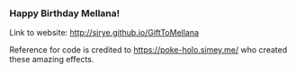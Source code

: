 ### Happy Birthday Mellana! 

Link to website: http://sirye.github.io/GiftToMellana

Reference for code is credited to https://poke-holo.simey.me/ who created these amazing effects. 

